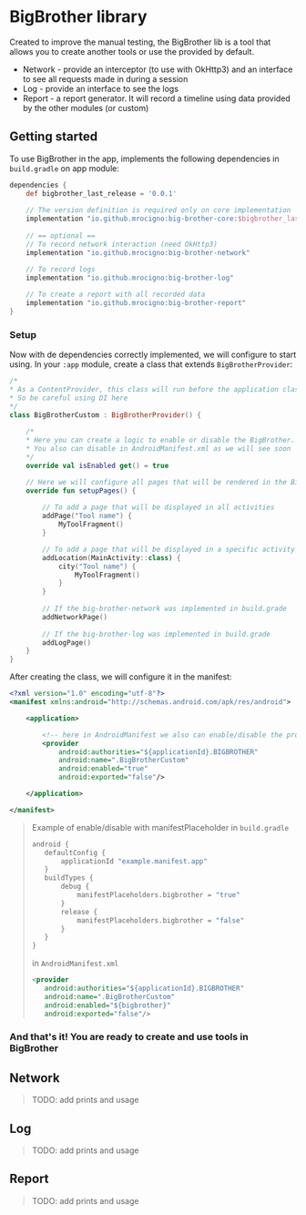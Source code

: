 # BigBrother library

Created to improve the manual testing, the BigBrother lib is a tool that allows you to create another tools or use the provided by default.

* Network - provide an interceptor (to use with OkHttp3) and an interface to see all requests made in during a session
* Log - provide an interface to see the logs
* Report - a report generator. It will record a timeline using data provided by the other modules (or custom)


## Getting started

To use BigBrother in the app, implements the following dependencies in `build.gradle` on app module:
```groovy
dependencies {
    def bigbrother_last_release = '0.0.1'
    
    // The version definition is required only on core implementation
    implementation "io.github.mrocigno:big-brother-core:$bigbrother_last_release"
    
    // == optional ==
    // To record network interaction (need OkHttp3)
    implementation "io.github.mrocigno:big-brother-network"

    // To record logs
    implementation "io.github.mrocigno:big-brother-log"
    
    // To create a report with all recorded data
    implementation "io.github.mrocigno:big-brother-report"
}
```

### Setup

Now with de dependencies correctly implemented, we will configure to start using.
In your `:app` module, create a class that extends `BigBrotherProvider`:
```kotlin
/*
* As a ContentProvider, this class will run before the application class
* So be careful using DI here
*/
class BigBrotherCustom : BigBrotherProvider() {
    
    /*
    * Here you can create a logic to enable or disable the BigBrother.
    * You also can disable in AndroidManifest.xml as we will see soon
    */
    override val isEnabled get() = true

    // Here we will configure all pages that will be rendered in the BigBrother container
    override fun setupPages() {
        
        // To add a page that will be displayed in all activities
        addPage("Tool name") {
            MyToolFragment()
        }

        // To add a page that will be displayed in a specific activity
        addLocation(MainActivity::class) {
            city("Tool name") {
                MyToolFragment()
            }
        }
        
        // If the big-brother-network was implemented in build.grade
        addNetworkPage()
        
        // If the big-brother-log was implemented in build.grade
        addLogPage()
    }
}
```

After creating the class, we will configure it in the manifest:
```xml
<?xml version="1.0" encoding="utf-8"?>
<manifest xmlns:android="http://schemas.android.com/apk/res/android">

    <application>

        <!-- here in AndroidManifest we also can enable/disable the provider using manifestPlaceholder -->
        <provider
            android:authorities="${applicationId}.BIGBROTHER"
            android:name=".BigBrotherCustom"
            android:enabled="true"
            android:exported="false"/>

    </application>

</manifest>
```

> Example of enable/disable with manifestPlaceholder
> in `build.gradle`
> ```groovy
> android {
>    defaultConfig {
>        applicationId "example.manifest.app"
>    }
>    buildTypes {
>        debug {
>            manifestPlaceholders.bigbrother = "true"
>        }
>        release {
>            manifestPlaceholders.bigbrother = "false"
>        }
>    }
> }
> ```
>
> in `AndroidManifest.xml`
> ```xml
> <provider
>    android:authorities="${applicationId}.BIGBROTHER"
>    android:name=".BigBrotherCustom"
>    android:enabled="${bigbrother}"
>    android:exported="false"/>
> ```

### And that's it! You are ready to create and use tools in BigBrother

## Network

> TODO: add prints and usage

## Log

> TODO: add prints and usage

## Report

> TODO: add prints and usage